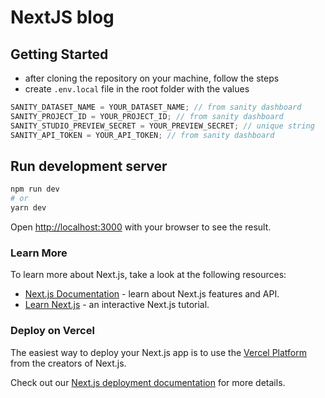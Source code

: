 # NextJS blog

## Getting Started

- after cloning the repository on your machine, follow the steps
- create `.env.local` file in the root folder with the values

```javascript
SANITY_DATASET_NAME = YOUR_DATASET_NAME; // from sanity dashboard
SANITY_PROJECT_ID = YOUR_PROJECT_ID; // from sanity dashboard
SANITY_STUDIO_PREVIEW_SECRET = YOUR_PREVIEW_SECRET; // unique string
SANITY_API_TOKEN = YOUR_API_TOKEN; // from sanity dashboard
```

## Run development server

```bash
npm run dev
# or
yarn dev
```

Open [http://localhost:3000](http://localhost:3000) with your browser to see the result.

### Learn More

To learn more about Next.js, take a look at the following resources:

- [Next.js Documentation](https://nextjs.org/docs) - learn about Next.js features and API.
- [Learn Next.js](https://nextjs.org/learn) - an interactive Next.js tutorial.

### Deploy on Vercel

The easiest way to deploy your Next.js app is to use the [Vercel Platform](https://vercel.com/new?utm_medium=default-template&filter=next.js&utm_source=create-next-app&utm_campaign=create-next-app-readme) from the creators of Next.js.

Check out our [Next.js deployment documentation](https://nextjs.org/docs/deployment) for more details.

